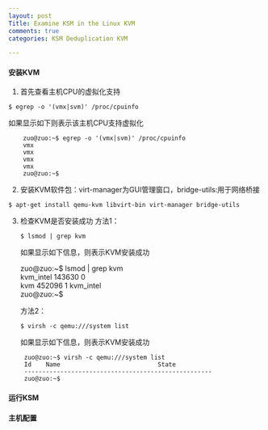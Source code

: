 ```yaml
---
layout: post
Title: Examine KSM in the Linux KVM
comments: true
categories: KSM Deduplication KVM

---
```


#### 安装KVM
1. 首先查看主机CPU的虚拟化支持
        
`$ egrep -o '(vmx|svm)' /proc/cpuinfo`

如果显示如下则表示该主机CPU支持虚拟化

        zuo@zuo:~$ egrep -o '(vmx|svm)' /proc/cpuinfo   
        vmx   
        vmx   
        vmx   
        vmx   
        zuo@zuo:~$   

2. 安装KVM软件包：virt-manager为GUI管理窗口，bridge-utils:用于网络桥接

`$ apt-get install qemu-kvm libvirt-bin virt-manager bridge-utils`

3. 检查KVM是否安装成功
    方法1：
    
    `$ lsmod | grep kvm`
    
    如果显示如下信息，则表示KVM安装成功
    
      zuo@zuo:~$ lsmod | grep kvm   
      kvm_intel             143630  0    
      kvm                   452096  1 kvm_intel   
      zuo@zuo:~$    
    
    方法2：
    
    `$ virsh -c qemu:///system list`
    
    如果显示如下信息，则表示KVM安装成功
    
        zuo@zuo:~$ virsh -c qemu:///system list   
        Id    Name                           State   
        ----------------------------------------------------   
        zuo@zuo:~$    

    

#### 运行KSM


#### 主机配置
